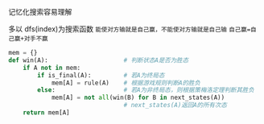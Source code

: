 记忆化搜索容易理解

多以 dfs(index)为搜索函数
`能使对方输就是自己赢，不能使对方输就是自己输`
`自己赢=自己赢+对手不赢`

```Python
mem = {}
def win(A):                     # 判断状态A是否为胜态
    if A not in mem:
        if is_final(A):         # 若A为终局态
            mem[A] = rule(A)    # 根据游戏规则判断A的胜负
        else:                   # 若A为非终局态，则根据策梅洛定理判断其胜负
            mem[A] = not all(win(B) for B in next_states(A))
                                # next_states(A)返回A的所有次态
    return mem[A]
```
